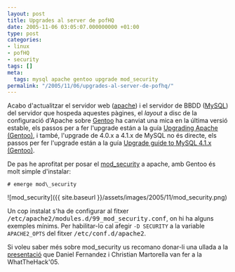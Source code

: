 ```yaml
---
layout: post
title: Upgrades al server de pofHQ
date: 2005-11-06 03:05:07.000000000 +01:00
type: post
categories:
- linux
- pofHQ
- security
tags: []
meta:
  tags: mysql apache gentoo upgrade mod_security
permalink: "/2005/11/06/upgrades-al-server-de-pofhq/"
---
```

Acabo d'actualitzar el servidor web ([apache](http://www.apache.org/)) i el servidor de BBDD ([MySQL](http://www.mysql.com/)) del servidor que hospeda aquestes pàgines, el _layout_ a disc de la configuració d'Apache sobre [Gentoo](http://www.gentoo.org) ha canviat una mica en la última versió estable, els passos per a fer l'upgrade están a la guía [Upgrading Apache (Gentoo)](http://www.gentoo.org/doc/en/apache-upgrading.xml), i també, l'upgrade de 4.0.x a 4.1.x de MySQL no és directe, els passos per fer l'upgrade están a la guía [Upgrade guide to MySQL 4.1.x (Gentoo)](http://www.gentoo.org/doc/en/mysql-upgrading.xml).

De pas he aprofitat per posar el [mod\_security](http://www.modsecurity.org/) a apache, amb Gentoo és molt simple d'instalar:

```
# emerge mod\_security
```

![mod_security]({{ site.baseurl }}/assets/images/2005/11/mod_security.png)

Un cop instalat s'ha de configurar al fitxer <tt>/etc/apache2/modules.d/99_mod_security.conf</tt>, on hi ha alguns exemples mínims. Per habilitar-lo cal afegir `-D SECURITY` a la variable `APACHE2_OPTS` del fitxer <tt>/etc/conf.d/apache2</tt>.

Si voleu saber més sobre mod\_security us recomano donar-li una ullada a la [presentació](http://www.isecauditors.com/downloads/present/WhatTheHack_2005_modsecurity.pdf) que Daniel Fernandez i Christian Martorella van fer a la WhatTheHack'05.

